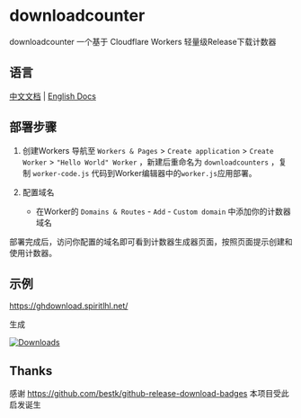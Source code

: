# downloadcounter

downloadcounter 一个基于 Cloudflare Workers 轻量级Release下载计数器

## 语言

[中文文档](README.md) | [English Docs](README_EN.md)

## 部署步骤

1. 创建Workers
   导航至 ```Workers & Pages``` > ```Create application``` > ```Create Worker``` > ```"Hello World" Worker``` ，新建后重命名为 ```downloadcounters``` ，复制 ```worker-code.js``` 代码到Worker编辑器中的```worker.js```应用部署。

2. 配置域名
   - 在Worker的 ```Domains & Routes``` - ```Add``` - ```Custom domain``` 中添加你的计数器域名

部署完成后，访问你配置的域名即可看到计数器生成器页面，按照页面提示创建和使用计数器。

## 示例

https://ghdownload.spiritlhl.net/

生成

[![Downloads](https://ghdownload.spiritlhl.net/oneclickvirt/downloadcounters?label=Downloads)](https://github.com/oneclickvirt/downloadcounters/releases)

## Thanks

感谢 https://github.com/bestk/github-release-download-badges 本项目受此启发诞生
